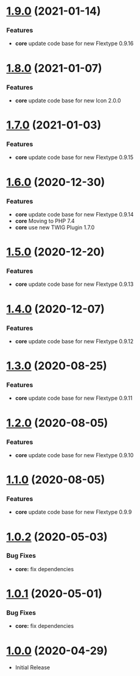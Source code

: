 <a name="1.9.0"></a>
# [1.9.0](https://github.com/flextype-plugins/jquery/compare/v1.8.0...v1.9.0) (2021-01-14)

### Features

* **core** update code base for new Flextype 0.9.16

<a name="1.8.0"></a>
# [1.8.0](https://github.com/flextype-plugins/jquery/compare/v1.7.0...v1.8.0) (2021-01-07)

### Features

* **core** update code base for new Icon 2.0.0

<a name="1.7.0"></a>
# [1.7.0](https://github.com/flextype-plugins/jquery/compare/v1.6.0...v1.7.0) (2021-01-03)

### Features

* **core** update code base for new Flextype 0.9.15

<a name="1.6.0"></a>
# [1.6.0](https://github.com/flextype-plugins/jquery/compare/v1.5.0...v1.6.0) (2020-12-30)

### Features

* **core** update code base for new Flextype 0.9.14
* **core** Moving to PHP 7.4
* **core** use new TWIG Plugin 1.7.0

<a name="1.5.0"></a>
# [1.5.0](https://github.com/flextype-plugins/jquery/compare/v1.4.0...v1.5.0) (2020-12-20)

### Features

* **core** update code base for new Flextype 0.9.13

<a name="1.4.0"></a>
# [1.4.0](https://github.com/flextype-plugins/jquery/compare/v1.3.0...v1.4.0) (2020-12-07)

### Features

* **core** update code base for new Flextype 0.9.12

<a name="1.3.0"></a>
# [1.3.0](https://github.com/flextype-plugins/jquery/compare/v1.2.0...v1.3.0) (2020-08-25)

### Features

* **core** update code base for new Flextype 0.9.11

<a name="1.2.0"></a>
# [1.2.0](https://github.com/flextype-plugins/jquery/compare/v1.1.0...v1.2.0) (2020-08-05)

### Features

* **core** update code base for new Flextype 0.9.10

<a name="1.1.0"></a>
# [1.1.0](https://github.com/flextype-plugins/jquery/compare/v1.0.2...v1.1.0) (2020-08-05)

### Features

* **core** update code base for new Flextype 0.9.9

<a name="1.0.2"></a>
# [1.0.2](https://github.com/flextype-plugins/jquery/compare/v1.0.1...v1.0.2) (2020-05-03)

### Bug Fixes

* **core:** fix dependencies

<a name="1.0.1"></a>
# [1.0.1](https://github.com/flextype-plugins/jquery/compare/v1.0.0...v1.0.1) (2020-05-01)

### Bug Fixes

* **core:** fix dependencies


<a name="1.0.0"></a>
# [1.0.0](https://github.com/flextype-plugins/jquery) (2020-04-29)
* Initial Release
